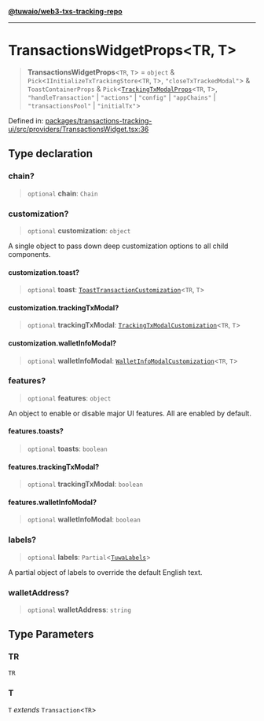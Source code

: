 [**@tuwaio/web3-txs-tracking-repo**](../../../../README.md)

***

# TransactionsWidgetProps\<TR, T\>

> **TransactionsWidgetProps**\<`TR`, `T`\> = `object` & `Pick`\<`IInitializeTxTrackingStore`\<`TR`, `T`\>, `"closeTxTrackedModal"`\> & `ToastContainerProps` & `Pick`\<[`TrackingTxModalProps`](../../interfaces/TrackingTxModalProps.md)\<`TR`, `T`\>, `"handleTransaction"` \| `"actions"` \| `"config"` \| `"appChains"` \| `"transactionsPool"` \| `"initialTx"`\>

Defined in: [packages/transactions-tracking-ui/src/providers/TransactionsWidget.tsx:36](https://github.com/TuwaIO/web3-transactions-tracking/blob/cafcfd51767ecca0fea12270d048f0222d6b65a2/packages/transactions-tracking-ui/src/providers/TransactionsWidget.tsx#L36)

## Type declaration

### chain?

> `optional` **chain**: `Chain`

### customization?

> `optional` **customization**: `object`

A single object to pass down deep customization options to all child components.

#### customization.toast?

> `optional` **toast**: [`ToastTransactionCustomization`](../../type-aliases/ToastTransactionCustomization.md)\<`TR`, `T`\>

#### customization.trackingTxModal?

> `optional` **trackingTxModal**: [`TrackingTxModalCustomization`](../../type-aliases/TrackingTxModalCustomization.md)\<`TR`, `T`\>

#### customization.walletInfoModal?

> `optional` **walletInfoModal**: [`WalletInfoModalCustomization`](../../type-aliases/WalletInfoModalCustomization.md)\<`TR`, `T`\>

### features?

> `optional` **features**: `object`

An object to enable or disable major UI features. All are enabled by default.

#### features.toasts?

> `optional` **toasts**: `boolean`

#### features.trackingTxModal?

> `optional` **trackingTxModal**: `boolean`

#### features.walletInfoModal?

> `optional` **walletInfoModal**: `boolean`

### labels?

> `optional` **labels**: `Partial`\<[`TuwaLabels`](../../type-aliases/TuwaLabels.md)\>

A partial object of labels to override the default English text.

### walletAddress?

> `optional` **walletAddress**: `string`

## Type Parameters

### TR

`TR`

### T

`T` *extends* `Transaction`\<`TR`\>

